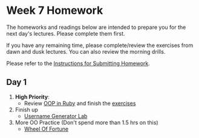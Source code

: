 # Week 7 Homework

The homeworks and readings below are intended to prepare you for the next day's lectures. Please complete them first.

If you have any remaining time, please complete/review the exercises from dawn and dusk lectures. You can also review the morning drills.

Please refer to the [Instructions for Submitting Homework](/how-to/homework-submission.md).


## Day 1

1. **High Priority**:
    * Review [OOP in Ruby](https://github.com/SF-WDI-LABS/shared_modules/tree/master/04-ruby-rails/ruby-oop) and finish the [exercises](https://github.com/SF-WDI-LABS/shared_modules/blob/master/04-ruby-rails/ruby-oop/exercises.md)
2. Finish up
    * [Username Generator Lab](https://github.com/sf-wdi-27-28/username_generator)
3. More OO Practice (Don't spend more than 1.5 hrs on this)
    * [Wheel Of Fortune](https://github.com/sf-wdi-27-28/wheel_of_fortune)

<!--
## Day 2

1. Reading
2. Bonus/Stretch

Please use any remaining time to complete and review the exercises from dawn & dusk.
-->

<!--
## Day 3

1. Reading
2. Bonus/Stretch

Please use any remaining time to complete and review the exercises from dawn & dusk.
-->

<!--
## Day 4

1. Reading
2. Friday Review Prep
    - Complete the [Week 1 Self-Assessment](#PENDING) and identify 2 topics you want to review tomorrow
    - Ask and/or upvote 3 questions on QuestionCookie: http://www.questioncookie.com/wdi-27-28-w7-review

Please use any remaining time to complete and review the exercises from dawn & dusk.
-->

<!--
## Day 5 - Weekend Homework

1. Reading
2. Weekend Lab

Please use any remaining time to review exercises/drills from the week! And don't forget to sleep!
-->
